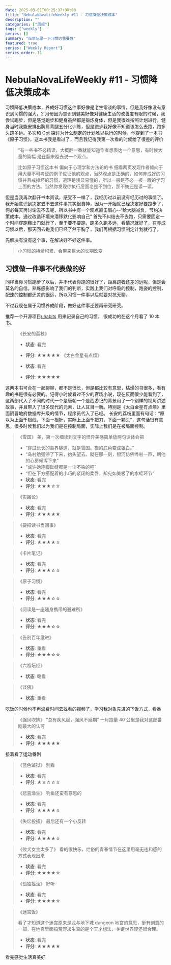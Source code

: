 ```yaml
---
date: 2025-03-01T00:25:37+08:00
title: "NebulaNovaLifeWeekly #11 - 习惯降低决策成本"
description: ""
categories: ["周报"]
tags: ["weekly"]
series: []
summary: "简单记录一下习惯的重要性"
featured: true
series: ["Weekly Report"]
series_order: 11
---
```


# NebulaNovaLifeWeekly #11 - 习惯降低决策成本

习惯降低决策成本，养成好习惯这件事好像是老生常谈的事情，但是我好像没有意识到习惯的强大，2 月份因为意识到健美好像对健康生活的改善度有限的时候，我尝试跑步，但是感觉跑步和健身虽然都是锻炼身体，但是我很难按照计划进行，健身当时我能安排出胸肩背腿五分化训练，但是跑步我好像不知道该怎么去跑，跑多久跑多远。多次和 Gpt 探讨为什么制定的计划难以执行的时候，他提到了一本书《原子习惯》，这本书我是看过了，而且我记得我第一次看的时候给了很差的评价

> “有一些书不必精读，大概翻一番就能知道作者想表达一个意思，有时候大量的篇幅
> 是在翻来覆去说一个观点。
>
> 比如原子习惯这本书 偏向于心理学和方法论的书 细看两页发现作者倾向于用大量不可考证的例子佐证他的观点，当然观点是正确的，如何养成好的习惯并且戒掉坏的习惯，道理是浅显易懂的，所以一般是不必一板一眼的学习上面的方法。当然你发现你执行层面老是不到位，那不妨还是读一读。

但是当我再次翻开书本阅读，感受不一样了，我经历过以前没有经历过的事情了。我开始意识到决定去不去这件事其实很费神，因为一开始就已经决定好要跑步了，何必每天再讨论去不去呢，所以书中有一个观点直击眉心--“给大脑减负，节约决策成本，通过改造环境来潜移默化影响自己”
首先不纠结去不去跑，只需要固定一个时间穿跑鞋出门就行了，至于要不要跑，跑多久跑多远，看情况就好了，在养成习惯以后，那天回去跑我们已经了然于胸了，我们再根据习惯制定计划就行了。

先解决有没有这个事，在解决好不好这件事。

> 小习惯的持续积累，会带来巨大的长期改变

## 习惯做一件事不代表做的好

同样当你习惯跑步了以后，并不代表你跑的很好了，距离跑者还差的远呢，但是会莫名的自信。熟练感影响了我们的判断，实践上我们对呼吸的控制，跑姿的控制，配速的控制都还差的很远，所以习惯一件事以后就要对抗无聊。

不过我现在属于习惯养成阶段，做好这件事还要再研究研究。

推荐一个开源项目[uhabits](https://github.com/iSoron/uhabits)
用来记录自己的习惯。
很成功的在这个月看了 10 本书。

> 《长安的荔枝》
>
> - **状态**: 看完
> - **评分**: ★★★★★
>   《太白金星有点烦》
>
> - **状态**: 看完
> - **评分**: ★★★★★

这两本书可合在一起聊聊，都不是很长，但是都比较有意思，枯燥的书很多，看有趣的书是很有必要的。记得小时候看过不少的官场小说，现在反而很少能看到了，这两部代入了不同的时代一个是唐朝一个是西游记的背景用了一个别样的视角讲述故事，并且带入了很多现代的元素，让人耳目一新。特别是《太白金星有点烦》里面阴曹地府数据库升级的情节，程序员代入了已经。
长安的荔枝里面有句话：“原以为上面千根线，下面一根针，实际上上面千把刀，下面一颗头”，这句话很有意思，很多时候我们以为我们是在控制局面，实际上我们是在被局面控制。

> 《雪国》
> 美，第一次细读到文字的怪异美感简单放两句话体会把
>
> - “穿过长长的县界隧道，就是雪国。夜的底色变成银白。”
> - “岛村勉强停了下来，抬头望去。就在那一刻，银河仿佛哗啦一声，朝他的心房倾泻下来”
> - “或许她连脚趾缝都是一尘不染的吧”
> - “但在下方搭配着的小巧的紧闭的柔唇，却宛如美极了的水蛭环节”
> - **状态**: 看完
> - **评分**: ★★★☆☆

> 《实践论》
>
> - **状态**: 看完
> - **评分**: ★★★★★

> 《要把读书当回事》
>
> - **状态**: 看完
> - **评分**: ★★★★☆

> 《卡片笔记》
>
> - **状态**: 看完
> - **评分**: ★★★☆☆

> 《原子习惯》
>
> - **状态**: 看完
> - **评分**: ★★★☆☆

> 《阅读是一座随身携带的避难所》
>
> - **状态**: 看完
> - **评分**: ★★★☆☆

> 《告别百年激进》
>
> - **状态**: 重看
> - **评分**: ★★★☆☆

> 《六祖坛经》
>
> - **状态**: 略看

> 《谈佛》
>
> - **状态**: 重看

吃饭的时候也不再浪费时间去找看的视频了，学习我对象先进的下饭方式，看番

> 《强风吹拂》
> “总有疾风起，强风不延期”
> 一月跑量 40 公里是我对这部番剧最大的认可
>
> - **状态**: 看完
> - **评分**: ★★★★★

接着看了运动番剧

> 《蓝色监狱》
> 别看
>
> - **状态**: 看完
> - **评分**: ★☆☆☆☆

> 《悲喜渔生》
> 钓鱼还蛮有意思的
>
> - **状态**: 看完
> - **评分**: ★★★★☆

> 《失忆投捕》
> 最后还有一个小反转
>
> - **状态**: 看完
> - **评分**: ★★★★☆

> 《败犬女主太多了》
> 看的很快乐，烂俗的青春情节在这里用毫无违和感的方式表现出来
>
> - **状态**: 看完
> - **评分**: ★★★★☆

> 《孤独摇滚》
> 好听
>
> - **状态**: 看完
> - **评分**: ★★★★☆

> 《迷宫饭》
>
> 看了才知道这个迷宫原来是龙与地下城 dungeon 地宫的意思，挺有创意的一部，在地宫里面搞荒野求生真的是个天才想法，关键世界观还很合理。
>
> - **状态**: 看完
> - **评分**: ★★★★★

看完感觉生活真美好
